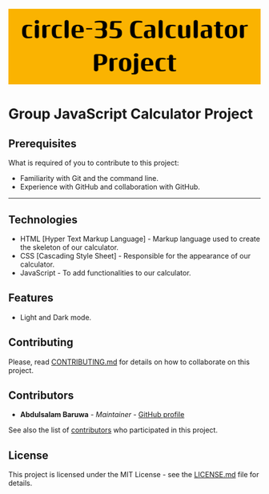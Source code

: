 ![README banner](./assets/images/readme-banner.png)
# Group JavaScript Calculator Project 

## Prerequisites
What is required of you to contribute to this project:

* Familiarity with Git and the command line.
* Experience with GitHub and collaboration with GitHub.
---
## Technologies
* HTML [Hyper Text Markup Language] - Markup language used to create the skeleton of our calculator.
* CSS  [Cascading Style Sheet] - Responsible for the appearance of our calculator.
* JavaScript - To add functionalities to our calculator.

## Features
* Light and Dark mode.

## Contributing

Please, read [CONTRIBUTING.md](CONTRIBUTING.md) for details on how to collaborate on this project.

## Contributors
* **Abdulsalam Baruwa** - *Maintainer* - [GitHub profile](https://github.com/dmystical-coder)

See also the list of [contributors](CONTRIBUTORS.md) who participated in this project.

## License

This project is licensed under the MIT License - see the [LICENSE.md](LICENSE.md) file for details.
